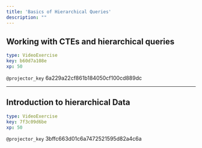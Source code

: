 ```yaml
---
title: 'Basics of Hierarchical Queries'
description: ""
---
```


## Working with CTEs  and hierarchical queries

```yaml
type: VideoExercise
key: b60d7a108e
xp: 50
```

`@projector_key`
6a229a22cf861b184050cf100cd889dc

---

## Introduction to hierarchical Data

```yaml
type: VideoExercise
key: 7f3c09d6be
xp: 50
```

`@projector_key`
3bffc663d01c6a7472521595d82a4c6a
